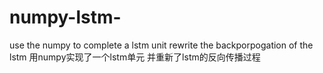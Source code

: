 # numpy-lstm-
use the numpy to complete a lstm unit 
rewrite the backporpogation of the lstm
用numpy实现了一个lstm单元
并重新了lstm的反向传播过程
